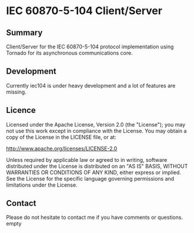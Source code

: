 IEC 60870-5-104 Client/Server
=============================

Summary
-------
Client/Server for the IEC 60870-5-104 protocol implementation using Tornado for its asynchronous communications core.

Development
-----------
Currently iec104 is under heavy development and a lot of features are missing.


Licence
-------
Licensed under the Apache License, Version 2.0 (the "License");
you may not use this work except in compliance with the License.
You may obtain a copy of the License in the LICENSE file, or at:

   http://www.apache.org/licenses/LICENSE-2.0

Unless required by applicable law or agreed to in writing, software
distributed under the License is distributed on an "AS IS" BASIS,
WITHOUT WARRANTIES OR CONDITIONS OF ANY KIND, either express or implied.
See the License for the specific language governing permissions and
limitations under the License.


Contact
-------
Please do not hesitate to contact me if you have comments or questions.
empty
